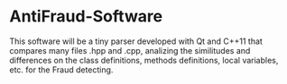 AntiFraud-Software
==================

This software will be a tiny parser developed with Qt and C++11 that compares many files .hpp and .cpp, analizing the similitudes and differences on the class definitions, methods definitions, local variables, etc. for the Fraud detecting.

